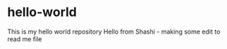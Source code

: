 # hello-world
This is my hello world repository
Hello from Shashi - making some edit to read me file
